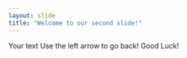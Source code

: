 ```yaml
---
layout: slide
title: "Welcome to our second slide!"
---
```

Your text
Use the left arrow to go back! Good Luck!